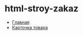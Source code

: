 # html-stroy-zakaz

<ul>
  <li><a href="https://naumov1889storage.github.io/html-stroy-zakaz/dist/">Главная</a></li>
  <li><a href="https://naumov1889storage.github.io/html-stroy-zakaz/dist/product.html">Карточка товара</a></li>
</ul>
